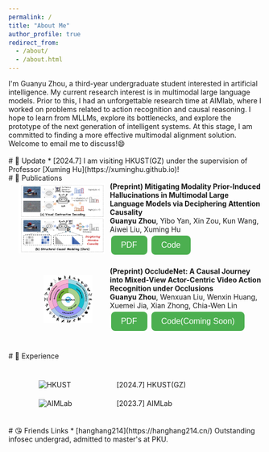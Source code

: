 ```yaml
---
permalink: /
title: "About Me"
author_profile: true
redirect_from: 
  - /about/
  - /about.html
---
```


I'm Guanyu Zhou, a third-year undergraduate student interested in artificial intelligence. My current research interest is in multimodal large language models. Prior to this, I had an unforgettable research time at AIMlab, where I worked on problems related to action recognition and causal reasoning. I hope to learn from MLLMs, explore its bottlenecks, and explore the prototype of the next generation of intelligent systems. At this stage, I am committed to finding a more effective multimodal alignment solution. Welcome to email me to discuss!😄

<br>
# 📅 Update
* [2024.7] I am visiting HKUST(GZ) under the supervision of Professor [Xuming Hu](https://xuminghu.github.io)!

<br>
# 📝 Publications

<div style="display: flex; align-items: center; margin-bottom: 20px;">
  <div style="flex: 1; padding-left: 20px;">
    <img src="/images/pipeline.png" alt="Flowchart" style="max-width: 100%;">
  </div>
  <div style="width: 60%; padding-left: 10px;">
    <p><strong>(Preprint) Mitigating Modality Prior-Induced Hallucinations in Multimodal Large Language Models via Deciphering Attention Causality</strong></p>
    <p><strong>Guanyu Zhou</strong>, Yibo Yan, Xin Zou, Kun Wang, Aiwei Liu, Xuming Hu</p>
    <a href="https://arxiv.org/pdf/2410.04780" target="_blank"><button>PDF</button></a> 
    <a href="https://github.com/The-Martyr/CausalMM" target="_blank"><button>Code</button></a>
  </div>
</div>

<style>
p {
    margin: 0; /* Remove default margin */
    padding: 0; /* Remove default padding */
}
button {
  background-color: #4CAF50; /* Green background */
  border: none; /* No border */
  color: white; /* White text */
  padding: 10px 20px; /* Padding */
  text-align: center; /* Centered text */
  text-decoration: none; /* No underline */
  display: inline-block; /* Inline block */
  font-size: 16px; /* Font size */
  margin: 4px 2px; /* Margin */
  cursor: pointer; /* Pointer cursor */
  border-radius: 8px; /* Rounded corners */
}
</style>

<div style="display: flex; align-items: center; margin-bottom: 20px;">
  <div style="flex: 1; padding-left: 70px;">
    <img src="/images/OccludeNet.png" alt="Flowchart" style="max-width: 80%;">
  </div>
  <div style="width: 60%; padding-left: 10px;">
    <p><strong>(Preprint) OccludeNet: A Causal Journey into Mixed-View Actor-Centric Video Action Recognition under Occlusions</strong></p>
    <p><strong>Guanyu Zhou</strong>, Wenxuan Liu, Wenxin Huang, Xuemei Jia, Xian Zhong, Chia-Wen Lin</p>
    <a href="https://arxiv.org/pdf/2411.15729" target="_blank"><button>PDF</button></a> 
    <a href="https://the-martyr.github.io/" target="_blank"><button>Code(Coming Soon)</button></a>
  </div>
</div>

<style>
p {
    margin: 0; /* Remove default margin */
    padding: 0; /* Remove default padding */
}
button {
  background-color: #4CAF50; /* Green background */
  border: none; /* No border */
  color: white; /* White text */
  padding: 10px 20px; /* Padding */
  text-align: center; /* Centered text */
  text-decoration: none; /* No underline */
  display: inline-block; /* Inline block */
  font-size: 16px; /* Font size */
  margin: 4px 2px; /* Margin */
  cursor: pointer; /* Pointer cursor */
  border-radius: 8px; /* Rounded corners */
}
</style>




<br>
# 📇 Experience

<div style="margin-top: 40px; display: flex; align-items: center; margin-bottom: 20px;"> 
  <div style="flex: 1; padding-left: 60px;">
    <img src="https://hkust.edu.hk/sites/default/files/images/UST_L3.svg" alt="HKUST" style="max-width: 80%; height: auto;">
  </div>
  <div style="flex: 2; padding-left: 10px;">
    <p>[2024.7] HKUST(GZ)</p>
  </div>
</div>

<div style="display: flex; align-items: center; margin-bottom: 20px;">
  <div style="flex: 1; padding-left: 60px;">
    <img src="/images/AIMLab.jpg" alt="AIMLab" style="max-width: 80%; width: 200px; height: auto;">
  </div>
  <div style="flex: 2; padding-left: 10px;">
    <p>[2023.7] AIMLab</p>
  </div>
</div>


<br>
# 😘 Friends Links
* [hanghang214](https://hanghang214.cn/) Outstanding infosec undergrad, admitted to master's at PKU.




<script type="text/javascript" id="mapmyvisitors" src="//mapmyvisitors.com/map.js?d=8MhgTWHJEZzdE82Bb-wBII3RuujWQtydOxS12ZLFdM8&cl=ffffff&w=300"></script>

